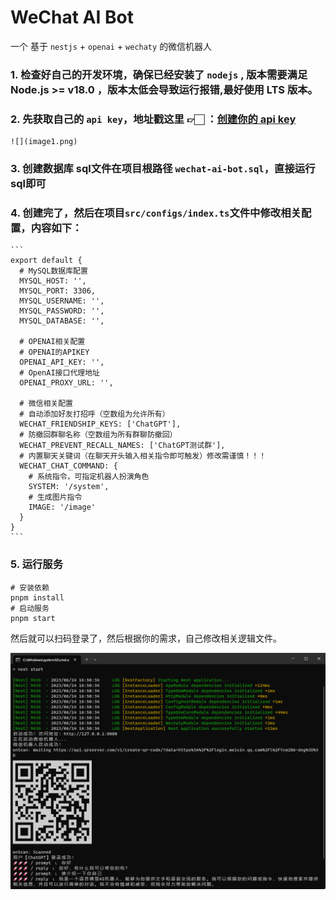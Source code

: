 # WeChat AI Bot

一个 基于 `nestjs` + `openai` + `wechaty` 的微信机器人

### 1. 检查好自己的开发环境，确保已经安装了 `nodejs` , 版本需要满足 Node.js >= v18.0 ，版本太低会导致运行报错,最好使用 LTS 版本。

### 2. 先获取自己的 `api key`，地址戳这里 👉🏻 ：[创建你的 api key](https://platform.openai.com/account/api-keys)

    ![](image1.png)

### 3. 创建数据库 sql文件在项目根路径 `wechat-ai-bot.sql`，直接运行sql即可

### 4. 创建完了，然后在项目`src/configs/index.ts`文件中修改相关配置，内容如下：

    ```
    export default {
      # MySQL数据库配置
      MYSQL_HOST: '',
      MYSQL_PORT: 3306,
      MYSQL_USERNAME: '',
      MYSQL_PASSWORD: '',
      MYSQL_DATABASE: '',
      
      # OPENAI相关配置
      # OPENAI的APIKEY
      OPENAI_API_KEY: '',
      # OpenAI接口代理地址
      OPENAI_PROXY_URL: '',
      
      # 微信相关配置
      # 自动添加好友打招呼（空数组为允许所有）
      WECHAT_FRIENDSHIP_KEYS: ['ChatGPT'],
      # 防撤回群聊名称（空数组为所有群聊防撤回）
      WECHAT_PREVENT_RECALL_NAMES: ['ChatGPT测试群'],
      # 内置聊天关键词（在聊天开头输入相关指令即可触发）修改需谨慎！！！
      WECHAT_CHAT_COMMAND: {
        # 系统指令，可指定机器人扮演角色
        SYSTEM: '/system',
        # 生成图片指令
        IMAGE: '/image'
      }
    }
    ```

### 5. 运行服务
    
   ```
   # 安装依赖
   pnpm install
   # 启动服务
   pnpm start
   ```

   然后就可以扫码登录了，然后根据你的需求，自己修改相关逻辑文件。

   ![](image2.png)
